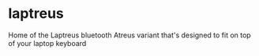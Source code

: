 # laptreus
Home of the Laptreus bluetooth Atreus variant that's designed to fit on top of your laptop keyboard
